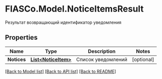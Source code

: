 # FIASCo.Model.NoticeItemsResult
Результат возвращающий идентификатор уведомления

## Properties

Name | Type | Description | Notes
------------ | ------------- | ------------- | -------------
**Notices** | [**List&lt;NoticeItem&gt;**](NoticeItem.md) | Список уведомлений | [optional] 

[[Back to Model list]](../README.md#documentation-for-models) [[Back to API list]](../README.md#documentation-for-api-endpoints) [[Back to README]](../README.md)

